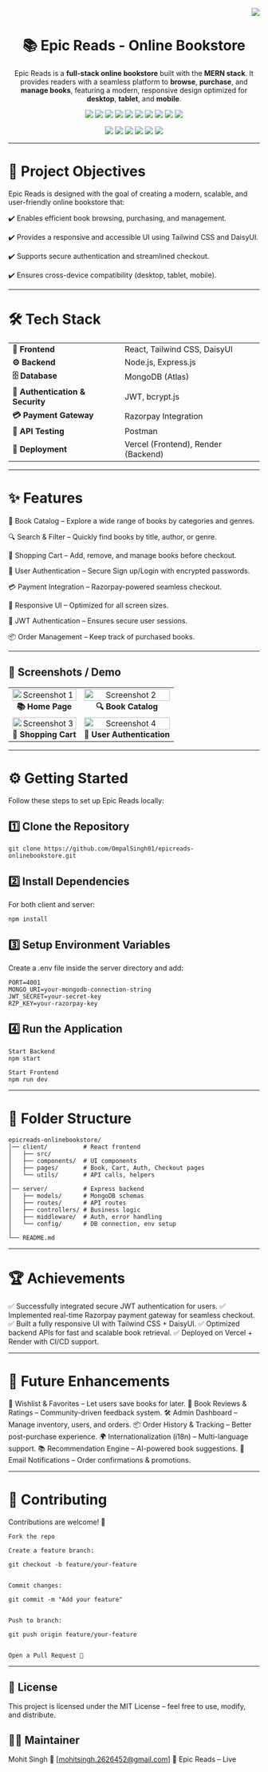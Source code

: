 <!-- Live Demo badge aligned right -->
<p align="right">
  <a href="https://epicread1.vercel.app/">
    <img src="https://img.shields.io/badge/Live%20Demo-Visit%20Now-brightgreen?style=for-the-badge&logo=vercel" />
  </a>
</p>

<!-- Project title centered -->
<h1 align="center">📚 Epic Reads - Online Bookstore</h1>


<p align="center">
  Epic Reads is a <b>full-stack online bookstore</b> built with the <b>MERN stack</b>.  
  It provides readers with a seamless platform to <b>browse</b>, <b>purchase</b>, and <b>manage books</b>,  
  featuring a modern, responsive design optimized for <b>desktop</b>, <b>tablet</b>, and <b>mobile</b>.
</p>

<p align="center">
  <img src="https://img.shields.io/badge/Stack-MERN-green?style=for-the-badge&logo=mongodb" />
  <img src="https://img.shields.io/badge/Frontend-React-blue?style=for-the-badge&logo=react" />
  <img src="https://img.shields.io/badge/UI-TailwindCSS-38B2AC?style=for-the-badge&logo=tailwind-css&logoColor=white" />
  <img src="https://img.shields.io/badge/Backend-Node.js-339933?style=for-the-badge&logo=node.js&logoColor=white" />
  <img src="https://img.shields.io/badge/Database-MongoDB-47A248?style=for-the-badge&logo=mongodb&logoColor=white" />
  <img src="https://img.shields.io/badge/Auth-JWT-black?style=for-the-badge&logo=jsonwebtokens" />
  <img src="https://img.shields.io/badge/Payment-Razorpay-02042B?style=for-the-badge&logo=razorpay&logoColor=white" />
  <img src="https://img.shields.io/badge/License-MIT-yellow.svg?style=for-the-badge" />
  <img src="https://img.shields.io/badge/Deployed%20On-Vercel-black?style=for-the-badge&logo=vercel" />
  <img src="https://img.shields.io/badge/Backend-Render-purple?style=for-the-badge&logo=render" />
</p>

<p align="center">
  <img src="https://img.shields.io/github/stars/OmpalSingh01/epicreads-onlinebookstore?style=for-the-badge&logo=github" />
  <img src="https://img.shields.io/github/forks/OmpalSingh01/epicreads-onlinebookstore?style=for-the-badge&logo=github" />
  <img src="https://img.shields.io/github/issues/OmpalSingh01/epicreads-onlinebookstore?style=for-the-badge" />
  <img src="https://img.shields.io/github/issues-pr/OmpalSingh01/epicreads-onlinebookstore?style=for-the-badge" />
  <img src="https://img.shields.io/github/last-commit/OmpalSingh01/epicreads-onlinebookstore?style=for-the-badge" />
  <img src="https://img.shields.io/github/repo-size/OmpalSingh01/epicreads-onlinebookstore?style=for-the-badge" />
</p>

---
# 🎯 Project Objectives

Epic Reads is designed with the goal of creating a modern, scalable, and user-friendly online bookstore that:

✔️ Enables efficient book browsing, purchasing, and management.

✔️ Provides a responsive and accessible UI using Tailwind CSS and DaisyUI.

✔️ Supports secure authentication and streamlined checkout.

✔️ Ensures cross-device compatibility (desktop, tablet, mobile).

---

# 🛠️ Tech Stack  

<p align="center">
  <table>
    <tr>
      <td><b>🎨 Frontend</b></td>
      <td>React, Tailwind CSS, DaisyUI</td>
    </tr>
    <tr>
      <td><b>⚙️ Backend</b></td>
      <td>Node.js, Express.js</td>
    </tr>
    <tr>
      <td><b>🗄️ Database</b></td>
      <td>MongoDB (Atlas)</td>
    </tr>
    <tr>
      <td><b>🔐 Authentication & Security</b></td>
      <td>JWT, bcrypt.js</td>
    </tr>
    <tr>
      <td><b>💳 Payment Gateway</b></td>
      <td>Razorpay Integration</td>
    </tr>
    <tr>
      <td><b>🧪 API Testing</b></td>
      <td>Postman</td>
    </tr>
    <tr>
      <td><b>🚀 Deployment</b></td>
      <td>Vercel (Frontend), Render (Backend)</td>
    </tr>
  </table>
</p>


---

# ✨ Features

📖 Book Catalog – Explore a wide range of books by categories and genres.

🔍 Search & Filter – Quickly find books by title, author, or genre.

🛒 Shopping Cart – Add, remove, and manage books before checkout.

👤 User Authentication – Secure Sign up/Login with encrypted passwords.

💳 Payment Integration – Razorpay-powered seamless checkout.

📱 Responsive UI – Optimized for all screen sizes.

🔐 JWT Authentication – Ensures secure user sessions.

📦 Order Management – Keep track of purchased books.

---

## 📸 Screenshots / Demo  

<p align="center">
  <table>
    <tr>
      <td align="center">
        <img width="100%" alt="Screenshot 1" src="https://github.com/user-attachments/assets/4bdd1f7f-4ca5-424e-8964-08be436be8f3" />
        <br /><b>📚 Home Page</b>
      </td>
      <td align="center">
        <img width="100%" alt="Screenshot 2" src="https://github.com/user-attachments/assets/f04515a9-ce65-4e1e-8a8f-92aa95af54d4" />
        <br /><b>🔍 Book Catalog</b>
      </td>
    </tr>
    <tr>
      <td align="center">
        <img width="100%" alt="Screenshot 3" src="https://github.com/user-attachments/assets/b6036cb4-2f70-4d4f-87d0-2f951d7e659c" />
        <br /><b>🛒 Shopping Cart</b>
      </td>
      <td align="center">
        <img width="100%" alt="Screenshot 4" src="https://github.com/user-attachments/assets/b0631b0e-33e3-43a6-87d7-974805ee4f09" />
        <br /><b>👤 User Authentication</b>
      </td>
    </tr>
  </table>
</p>


---

# ⚙️ Getting Started

Follow these steps to set up Epic Reads locally:

## 1️⃣ Clone the Repository
```
git clone https://github.com/OmpalSingh01/epicreads-onlinebookstore.git
```

## 2️⃣ Install Dependencies

For both client and server:


```npm install```

## 3️⃣ Setup Environment Variables

Create a .env file inside the server directory and add:

```
PORT=4001
MONGO_URI=your-mongodb-connection-string
JWT_SECRET=your-secret-key
RZP_KEY=your-razorpay-key

```

## 4️⃣ Run the Application
```
Start Backend
npm start

Start Frontend
npm run dev

```
---

# 🧩 Folder Structure

```
epicreads-onlinebookstore/
│── client/          # React frontend
│   ├── src/         
│   ├── components/  # UI components
│   ├── pages/       # Book, Cart, Auth, Checkout pages
│   └── utils/       # API calls, helpers
│
│── server/          # Express backend
│   ├── models/      # MongoDB schemas
│   ├── routes/      # API routes
│   ├── controllers/ # Business logic
│   ├── middleware/  # Auth, error handling
│   └── config/      # DB connection, env setup
│
└── README.md

```

---

# 🏆 Achievements

✅ Successfully integrated secure JWT authentication for users.
✅ Implemented real-time Razorpay payment gateway for seamless checkout.
✅ Built a fully responsive UI with Tailwind CSS + DaisyUI.
✅ Optimized backend APIs for fast and scalable book retrieval.
✅ Deployed on Vercel + Render with CI/CD support.

---

# 🔮 Future Enhancements

🚀 Wishlist & Favorites – Let users save books for later.
📝 Book Reviews & Ratings – Community-driven feedback system.
🛠️ Admin Dashboard – Manage inventory, users, and orders.
📦 Order History & Tracking – Better post-purchase experience.
🌍 Internationalization (i18n) – Multi-language support.
📚 Recommendation Engine – AI-powered book suggestions.
🔔 Email Notifications – Order confirmations & promotions.

---

# 🤝 Contributing

Contributions are welcome! 🎉

```
Fork the repo

Create a feature branch:

git checkout -b feature/your-feature


Commit changes:

git commit -m "Add your feature"


Push to branch:

git push origin feature/your-feature


Open a Pull Request 🚀
```

---

## 📄 License

This project is licensed under the MIT License – feel free to use, modify, and distribute.

## 👨‍💻 Maintainer

Mohit Singh
📧 [mohitsingh.2626452@gmail.com]
🔗 Epic Reads – Live
